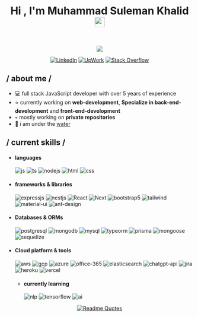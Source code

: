 <h1 align="center">Hi , I'm Muhammad Suleman Khalid <img src="https://media.giphy.com/media/hvRJCLFzcasrR4ia7z/giphy.gif" width="27"></h1>
<!-- <img src="https://gpvc.arturio.dev/ahmadaslam1999" alt="Profile views" align='right'/> -->
&nbsp<p align="center">
  <a href="https://github.com/DenverCoder1/readme-typing-svg"><img src="https://readme-typing-svg.herokuapp.com?font=Time+New+Roman&color=%23C8BE25&size=20&center=true&vCenter=true&width=600&height=100&lines=JavaScript+Engineer;Full-Stack+Web+Developer;Cloud+Engineer"></a>
</p>
    <div align=center>
        <a href="https://www.linkedin.com/in/ahmadaslam/"><img src="https://img.shields.io/badge/Linkedin-0077b5?style=flat&logo=linkedin" alt="LinkedIn" /></a>
        <a href="https://www.upwork.com/freelancers/~0196ba1d1cf79c844b"><img src="https://img.shields.io/badge/Upwork-494949?style=flat&logo=upwork" alt="UpWork" /></a>
        <a href="https://stackoverflow.com/users/13834222/ahmad"><img src="https://img.shields.io/badge/Stack Overflow-f48024?style=flat&logo=stackoverflow&logoColor=white" alt="Stack Overflow" /></a>
    </div>
    
<h2> / about me / </h2>
  
- :computer:  full stack JavaScript developer with over 5 years of experience 
- ⭐ currently working on **web-development**, **Specialize in back-end-development** and **front-end-development**
- 💀 mostly working on **private repositories**
- :ocean: i am under the [water](https://www.youtube.com/watch?v=Bu8bH2P37kY)


<h2> / current skills / </h2>
  
- <h4> languages </h4>
  <img src = "https://img.shields.io/badge/JavaScript-323330?style=for-the-badge&logo=javascript&logoColor=F7DF1E" alt = "js" />
  <img src = "https://img.shields.io/badge/TypeScript-007ACC?style=for-the-badge&logo=typescript&logoColor=white" alt = "ts" />
  <img src="https://img.shields.io/badge/Node.js-339933?style=for-the-badge&logo=nodedotjs&logoColor=white" alt="nodejs" />
  <img src = "https://img.shields.io/badge/HTML5-E34F26?style=for-the-badge&logo=html5&logoColor=white" alt = "html" />
  <img src = "https://img.shields.io/badge/CSS3-1572B6?style=for-the-badge&logo=css3&logoColor=white" alt = "css" />

- <h4> frameworks & libraries </h4>
  <img src = "https://img.shields.io/badge/express.js-%23404d59.svg?style=for-the-badge&logo=express&logoColor=%2361DAFB" alt = "expressjs" />
  <img src="https://img.shields.io/badge/NestJS-E0234E?style=for-the-badge&logo=nestjs&logoColor=white" alt="nestjs" />
  <img alt="React" src="https://img.shields.io/badge/React-20232A?style=for-the-badge&logo=react&logoColor=61DAFB">
  <img src = "https://img.shields.io/badge/Next-black?style=for-the-badge&logo=next.js&logoColor=white" alt = "Next" />
  <img src = "https://img.shields.io/badge/bootstrap-%23563D7C.svg?style=for-the-badge&logo=bootstrap&logoColor=white" alt = "bootstrap5" />
  <img src = "https://img.shields.io/badge/tailwindcss-%2338B2AC.svg?style=for-the-badge&logo=tailwind-css&logoColor=white" alt = "tailwind" />
  <img src="https://img.shields.io/badge/Material--UI-0081CB?style=for-the-badge&logo=mui&logoColor=white" alt="material-ui" />
  <img src="https://img.shields.io/badge/Ant_Design-0170FE?style=for-the-badge&logo=ant-design&logoColor=white" alt="ant-design" />


  
- <h4> Databases & ORMs </h4>
  <img src="https://img.shields.io/badge/PostgreSQL-316192?style=for-the-badge&logo=postgresql&logoColor=white" alt="postgresql" />
  <img src="https://img.shields.io/badge/MongoDB-47A248?style=for-the-badge&logo=mongodb&logoColor=white" alt="mongodb" />
  <img src="https://img.shields.io/badge/MySQL-4479A1?style=for-the-badge&logo=mysql&logoColor=white" alt="mysql" />
  <img src="https://img.shields.io/badge/TypeORM-FF5733?style=for-the-badge&logo=typeorm&logoColor=white" alt="typeorm" />
  <img src="https://img.shields.io/badge/Prisma-2D3748?style=for-the-badge&logo=prisma&logoColor=white" alt="prisma" />
  <img src="https://img.shields.io/badge/Mongoose-880000?style=for-the-badge&logo=mongoose&logoColor=white" alt="mongoose" />
  <img src="https://img.shields.io/badge/Sequelize-52B0E7?style=for-the-badge&logo=sequelize&logoColor=white" alt="sequelize" />
  
  
- <h4> Cloud platform & tools </h4>
  <img src="https://img.shields.io/badge/Amazon_AWS-232F3E?style=for-the-badge&logo=amazon-aws&logoColor=white" alt="aws" />
  <img src="https://img.shields.io/badge/Google_Cloud-4285F4?style=for-the-badge&logo=google-cloud&logoColor=white" alt="gcp" />
  <img src="https://img.shields.io/badge/Microsoft_Azure-0078D4?style=for-the-badge&logo=microsoft-azure&logoColor=white" alt="azure" />
  <img src="https://img.shields.io/badge/Office_365-D83B01?style=for-the-badge&logo=microsoft-office&logoColor=white" alt="office-365" />
  <img src="https://img.shields.io/badge/Elasticsearch-005571?style=for-the-badge&logo=elasticsearch&logoColor=white" alt="elasticsearch" />
  <img src="https://img.shields.io/badge/ChatGPT_API-00A67E?style=for-the-badge&logo=openai&logoColor=white" alt="chatgpt-api" />
  <img src="https://img.shields.io/badge/Jira-0052CC?style=for-the-badge&logo=jira&logoColor=white" alt="jira" />
  <img src="https://img.shields.io/badge/Heroku-430098?style=for-the-badge&logo=heroku&logoColor=white" alt="heroku" />
  <img src="https://img.shields.io/badge/Vercel-000000?style=for-the-badge&logo=vercel&logoColor=white" alt="vercel" />

  - <h4> currently learning </h5>
    <img src="https://img.shields.io/badge/NLP-FF6F00?style=for-the-badge&logo=google&logoColor=white" alt="nlp" />
    <img src="https://img.shields.io/badge/TensorFlow-FF6F00?style=for-the-badge&logo=tensorflow&logoColor=white" alt="tensorflow" />
    <img src="https://img.shields.io/badge/AI-00A67E?style=for-the-badge&logo=artificial-intelligence&logoColor=white" alt="ai" />
    
<div align=center>
  
[![Readme Quotes](https://quotes-github-readme.vercel.app/api?type=horizontal&theme=dark)](https://github.com/piyushsuthar/github-readme-quotes)
</div>
